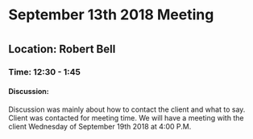 <h1>September 13th 2018 Meeting<h1>
<h2>Location: Robert Bell</h2>
<h3>Time: 12:30 - 1:45</h3>
<h4>Discussion:</h4>
Discussion was mainly about how to contact the client and what to say. Client was contacted for meeting time. We will have a meeting with the client Wednesday of September 19th 2018 at 4:00 P.M.
